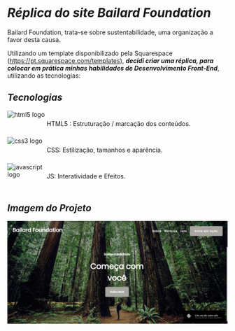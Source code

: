 # **_Réplica do site Bailard Foundation_**

Bailard Foundation, trata-se sobre sustentabilidade, uma organização a favor desta causa.

Utilizando um template disponibilizado pela Squarespace (https://pt.squarespace.com/templates), **_decidi criar uma réplica, para colocar em prática minhas habilidades de Desenvolvimento Front-End_**, utilizando as tecnologias:

## **_Tecnologias_**

<div align="left" style="display: flex; align-items: center">
  <img src="https://cdn.jsdelivr.net/gh/devicons/devicon/icons/html5/html5-original.svg" height="60" width="90" alt="html5 logo"  /> HTML5 : Estruturação / marcação dos conteúdos.
</div>

<div align="left" style="display: flex; align-items: center">
  <img src="https://cdn.jsdelivr.net/gh/devicons/devicon/icons/css3/css3-original.svg" height="60" width="90" alt="css3 logo"  /> CSS: Estilização, tamanhos e aparência.
</div>

<div align="left" style="display: flex; align-items: center; margin-bottom: 30px">
  <img src="https://cdn.jsdelivr.net/gh/devicons/devicon/icons/javascript/javascript-original.svg" height="60" width="90" alt="javascript logo"  /> JS: Interatividade e Efeitos.
</div>

## **_Imagem do Projeto_**

<img src="assets/img/imgToGithub.png">
